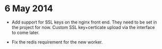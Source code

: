 6 May 2014
===

- Add support for SSL keys on the nginx front end. They need to be set in the
  project for now. Custom SSL key+certicate upload via the interface to come
  later.

- Fix the redis requirement for the new worker.
